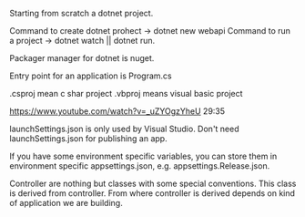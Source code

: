 Starting from scratch a dotnet project.

Command to create dotnet prohect  ->  dotnet new webapi
Command to run a project -> dotnet watch || dotnet run.

Packager manager for dotnet is nuget.

Entry point for an application is Program.cs


.csproj mean c shar project
.vbproj means visual basic project

https://www.youtube.com/watch?v=_uZYOgzYheU
29:35


launchSettings.json is only used by Visual Studio.
Don't need launchSettings.json for publishing an app.

If you have some environment specific variables, you can store them in environment specific appsettings.json, 
e.g. appsettings.Release.json.


Controller are nothing but classes with some special conventions. This class is derived from controller.
From where controller is derived depends on kind of application we are building.


